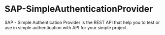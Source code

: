 # SAP-SimpleAuthenticationProvider
SAP - Simple Authentication Provider is the REST API that help you to test or use in simple authentication with API for your simple project.
